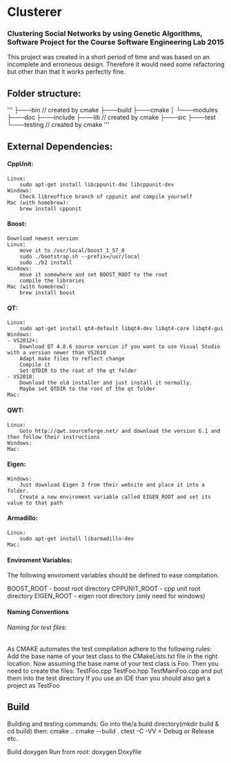 # Clusterer

### Clustering Social Networks by using Genetic Algorithms, Software Project for the Course Software Engineering Lab 2015

This project was created in a short period of time and was based on an incomplete and erroneous design. Therefore it would need some refactoring but other than that it works perfectly fine.

## Folder structure:

'''
├───bin // created by cmake
├───build
├───cmake
│   └───modules
├───doc
├───include
├───lib // created by cmake
├───src
├───test
└───testing // created by cmake
'''
## External Dependencies:

#### CppUnit:
	Linux: 
		sudo apt-get install libcppunit-doc libcppunit-dev
	Windows:
		Check libreoffice branch of cppunit and compile yourself
	Mac (with homebrew):
		brew install cppunit
#### Boost:
	Download newest version 
	Linux:
		move it to /usr/local/boost_1_57_0
		sudo ./bootstrap.sh --prefix=/usr/local
		sudo ./b2 install 
	Windows:
		move it somewhere and set BOOST_ROOT to the root
		compile the libraries
	Mac (with homebrew):
		brew install boost
#### QT:
	Linux:
		sudo apt-get install qt4-default libqt4-dev libqt4-core libqt4-gui
	Windows:
	- VS2012+:
		Download QT 4.8.6 source version if you want to use Visual Studio with a version newer than VS2010
		Adapt make files to reflect change
		Compile it
		Set QTDIR to the root of the qt folder
	- VS2010:
		Download the old installer and just install it normally.
		Maybe set QTDIR to the root of the qt folder
	Mac:
#### QWT:
	Linux:
		Goto http://qwt.sourceforge.net/ and download the version 6.1 and then follow their instructions
	Windows:
	Mac:
#### Eigen:
	Windows:
		Just download Eigen 3 from their website and place it into a folder.
		Create a new enviroment variable called EIGEN_ROOT and set its value to that path
#### Armadillo:
	Linux:
		sudo apt-get install libarmadillo-dev
	Mac:

#### Enviroment Variables:
The following enviroment variables should be defined to ease compilation.

BOOST_ROOT - boost root directory
CPPUNIT_ROOT - cpp unit root directory
EIGEN_ROOT - eigen root directory (only need for windows)

#### Naming Conventions
###### Naming for test files:
As CMAKE automates the test compilation adhere to the following rules:
Add the base name of your test class to the CMakeLists.txt file in the right location.
Now assuming the base name of your test class is Foo.
Then you need to create the files: TestFoo.cpp TestFoo.hpp TestMainFoo.cpp and put them into the test directory
If you use an IDE than you should also get a project as TestFoo

## Build

Building and testing commands:
Go into the/a build directory(mkdir build & cd build) then:
cmake ..
cmake --build .
ctest -C <config> -VV 
<config> = Debug or Release etc.

Build doxygen
Run from root:
doxygen Doxyfile
